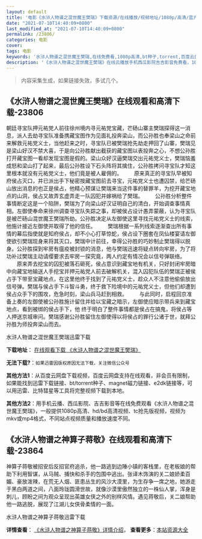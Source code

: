 ```yaml
---
layout: default
title: '电影《水浒人物谱之混世魔王樊瑞》下载资源/在线播放/视频地址/1080p/高清/蓝光'
date: "2021-07-10T14:40:09+0800"
last_modified_at: "2021-07-10T14:40:09+0800"
permalink: /23806/
categories: 电影
cover:
tags: 电影
keywords: '水浒人物谱之混世魔王樊瑞,在线免费看,1080p高清,bt种子,torrent,百度云盘,magnet,磁力链,迅雷下载资源'
description: '《水浒人物谱之混世魔王樊瑞》在线云播放手机西瓜影院吉吉影音免费看，1080p高清bd/hd未删减完整版和tc抢先枪版，mkv/mp4格式，附带bt/torrent种子、magnet/磁力链、百度云盘、网盘资源迅雷下载链接'
---
```


>内容采集生成，如果链接失效，多试几个。


## 《水浒人物谱之混世魔王樊瑞》在线观看和高清下载-23806

朝廷寻宝队押元祐党人前往徐州境内寻元祐党宝藏，芒砀山寨主樊瑞探得这一消息，派人去劫寻宝队准备携藏宝图作为见面礼投奔梁山，而公孙胜也奉梁山之命前来解救元祐党义士，当他赶来之时，寻宝队已被樊瑞抢先劫走押回了山寨，樊瑞见是梁山好汉不禁大喜，于是向公孙胜献出截获的藏宝图以表投奔之心，不想公孙胜打开藏宝图一看却发现宝图是假的。梁山众好汉逼樊瑞交出元祐党义士，樊瑞恼羞成怒和梁山打了起来，最后公孙胜设下石头阵将其擒住，公孙胜拷问寻宝队才知这里根本就没有元祐党义士，他们竟是被人雇佣的。 　　原来真正的寻宝队早被知府侯占灭口，并已派出手下秘密按藏宝图前去寻宝，元祐党义士也遭囚禁，给芒砀山放出消息的也正是侯占，他精心预谋让樊瑞来当这件事的替罪羊，为挖开藏宝地点的山洞，侯占又故弄玄虚弄走一队囚犯并嫁祸给了樊瑞。 　　公孙胜分析整件事情断定这是一个陷阱，樊瑞为了向梁山好汉证明自己的清白，开始调查事情真相。左御使奉命来徐州调查寻宝队失踪之事，却被侯占设计愚弄蒙蔽，认为寻宝队是被芒砀山混世魔王樊瑞所劫。公孙胜决定从左御使这里寻找元祐党义士的线索，他施计接近左御使并取得了他的信任。 　　樊瑞根据一系列线索逐渐查出所有事情的幕后指使就是知府侯占，却不小心打草惊蛇，侯占设下圈套在凤仙楼宴请左御使欲引樊瑞现身来将其灭口，樊瑞中计前往，幸得公孙胜的巧妙制止樊瑞得以脱身。公孙胜探到牢房有瘟疫被封锁的消息，他与樊瑞迅速将疑点转向牢房，为了将功补过樊瑞主动请缨要求去牢房一探究竟，两人约定有情况会以信号弹联络。 　　原来弄去挖宝的囚犯被落石砸死，侯占意识到藏宝地有机关，只好封闭牢房暗中向藏宝地输送人手挖宝并押元祐党人前去破解机关，混入囚犯队伍的樊瑞正被侯占手下带至宝藏地点，在这里他终于找到了元祐党义士，趁众人不注意他偷偷放出信号弹。樊瑞与侯占手下斗智斗勇，终于救下险境中的元祐党义士，但他们却遭到侯占众手下的围攻，危急时刻，梁山兵马赶到相救。 　　与此同时，启程回京准备上奏的左御使被公孙胜施计留住并给以宝藏之暗示，左御使应暗示带兵来到藏宝地点，看到被绑的侯占手下，他 终于明白了整件事情都是侯占在搞鬼，将侯占等人押送京城审问。樊瑞感谢公孙胜留住左御使得以将侯占的罪行公诸于世，就拜公孙胜为师投奔梁山而去。</p>


水浒人物谱之混世魔王樊瑞迅雷下载

**下载地址**： [在线观看下载 《水浒人物谱之混世魔王樊瑞》](https://www.993dy.com//vod-detail-id-24308.html) 


**无法下载?**：`如果迅雷因版权原因无法下载，关注微信公众号 `

**其他方法1**：从百度云网盘下载视频，百度云网盘支持在线观看，非会员有限制，如果能找到迅雷下载链接、bt/torrent种子、magnet磁力链接、e2dk链接等，可以用迅雷、比特彗星等工具将完整视频下载到本地。

**其他方法2**：用手机云播、西瓜影院、吉吉影音等在线免费观看《水浒人物谱之混世魔王樊瑞》，一般提供1080p高清、hd/bd高清视频、tc抢先版视频，视频为mkv或mp4格式，不同站点视频质量和播放速度不同。


## 《水浒人物谱之神算子蒋敬》在线观看和高清下载-23864

神算子蒋敬被招安后反招官府追杀，他一路逃到边陲小镇的客栈里，在老板娘的帮助下利用智谋，从马贼、捕快和杀手的包围中逃出。张译木饰演的关二娘娇柔百媚、豪放泼辣，在荒无人烟、匪患丛生的风沙大漠里，为生存争一席之地，她游走于黑白两道之间，八面玲珑圆滑世故，就像沙漠里傲然独立的一株仙人掌，浑身是刺儿，顾盼之间为观众呈现出英雄女侠之外的别样风情。遇见蒋敬后，关二娘帮助他一路逃脱，展现了江湖儿女侠骨柔情的一面。</p>


水浒人物谱之神算子蒋敬迅雷下载

**详情查看**： [《水浒人物谱之神算子蒋敬》详情介绍](/movie/23864/)， **查看更多**：[本站资源大全](/movie/t/all/)

